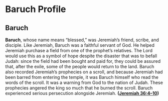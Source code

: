 # Baruch Profile

## Baruch

**Baruch**, whose name means “blessed,” was Jere­miah’s friend, scribe, and disciple. Like Jeremiah, Baruch was a faithful servant of God. He helped Jeremiah purchase a field from one of the prophet’s relatives. The Lord would use this as a symbol of hope despite the disaster that was to befall Judah: since the field had been bought and paid for, they could be assured that, after the exile, some of the people would return to the land. Baruch also recorded Jeremiah’s prophecies on a scroll, and because Jeremiah had been barred from entering the temple, it was Baruch himself who read the words of the scroll. It was a warning from God to the nation of Judah. These prophecies angered the king so much that he burned the scroll. Baruch experienced serious persecution alongside Jeremiah. **([Jeremiah 36:4–10](https://www.esv.org/Jeremiah+36%3A4%E2%80%9310/))**

